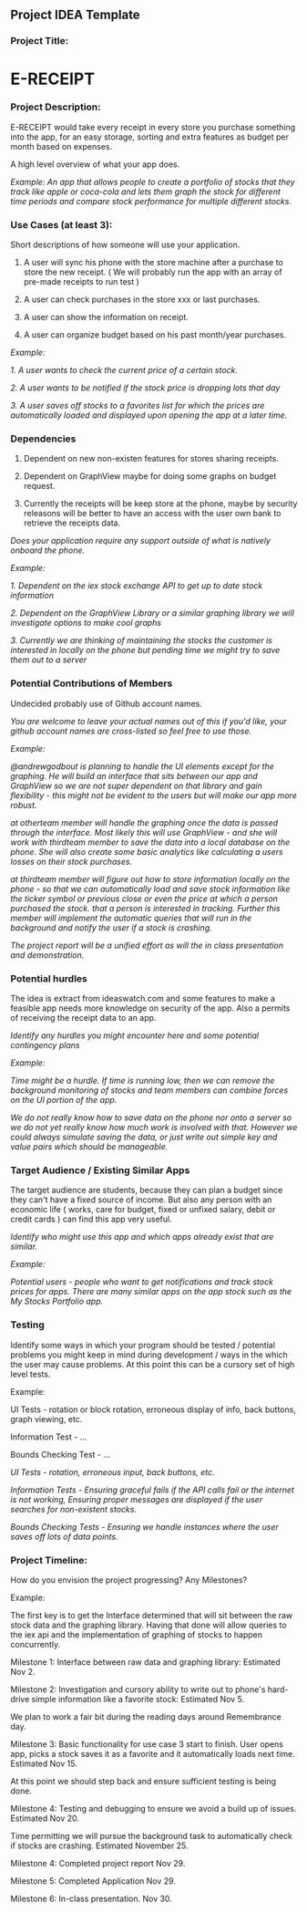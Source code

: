 ## Project IDEA Template

### Project Title:

# E-RECEIPT

### Project Description:

E-RECEIPT would take every receipt in every store you purchase something into the app, for an easy storage, sorting and extra features as budget per month based on expenses.

A high level overview of what your app does.

_Example:_
_An app that allows people to create a portfolio of stocks that they track like apple or coca-cola and lets them graph the stock for different time periods and compare stock performance for multiple different stocks._

### Use Cases (at least 3):
Short descriptions of how someone will use your application.

1. A user will sync his phone with the store machine after a purchase to store the new receipt. ( We will probably run the app with an array of pre-made receipts to run test )

2. A user can check purchases in the store xxx or last purchases.

3. A user can show the information on receipt.

4. A user can organize budget based on his past month/year purchases.

_Example:_

_1. A user wants to check the current price of a certain stock._

_2. A user wants to be notified if the stock price is dropping lots that day_

_3. A user saves off stocks to a favorites list for which the prices are automatically loaded and displayed upon opening the app at a later time._

### Dependencies

1. Dependent on new non-existen features for stores sharing receipts.

2. Dependent on GraphView maybe for doing some graphs on budget request.

3. Currently the receipts will be keep store at the phone, maybe by security releasons will be better to have an access with the user own bank to retrieve the receipts data.

_Does your application require any support outside of what is natively onboard the phone._

_Example:_

_1. Dependent on the iex stock exchange API to get up to date stock information_

_2. Dependent on the GraphView Library or a similar graphing library we will investigate options to make cool graphs_

_3. Currently we are thinking of maintaining the stocks the customer is interested in locally on the phone but pending time we might try to save them out to a server_

### Potential Contributions of Members

Undecided probably use of Github account names.

_You are welcome to leave your actual names out of this if you'd like, your github account names are cross-listed so feel free to use those._

_Example:_

_@andrewgodbout is planning to handle the UI elements except for the graphing. He will build an interface that sits between our app and GraphView so we are not super dependent on that library and gain flexibility - this might not be evident to the users but will make our app more robust._

_at otherteam member will handle the graphing once the data is passed through the interface. Most likely this will use GraphView - and she will work with thirdteam member to save the data into a local database on the phone. She will also create some basic analytics like calculating a users losses on their stock purchases._

_at thirdteam member will figure out how to store information locally on the phone - so that we can automatically load and save stock information like the ticker symbol or previous close or even the price at which a person purchased the stock. that a person is interested in tracking. Further this member will implement the automatic queries that will run in the background and notify the user if a stock is crashing._

_The project report will be a unified effort as will the in class presentation and demonstration._

### Potential hurdles

The idea is extract from ideaswatch.com and some features to make a feasible app needs more knowledge on security of the app. Also a permits of receiving the receipt data to an app.

_Identify any hurdles you might encounter here and some potential contingency plans_

_Example:_

_Time might be a hurdle. If time is running low, then we can remove the background monitoring of stocks and team members can combine forces on the UI portion of the app._

_We do not really know how to save data on the phone nor onto a server so we do not yet really know how much work is involved with that. However we could always simulate saving the data, or just write out simple key and value pairs which should be manageable._

### Target Audience / Existing Similar Apps

The target audience are students, because they can plan a budget since they can't have a fixed source of income. But also any person with an economic life ( works, care for budget, fixed or unfixed salary, debit or credit cards ) can find this app very useful.

_Identify who might use this app and which apps already exist that are similar._

_Example:_

_Potential users - people who want to get notifications and track stock prices for apps. There are many similar apps on the app stock such as the My Stocks Portfolio app._

### Testing

Identify some ways in which your program should be tested / potential problems you might keep in mind during development / ways in the which the user may cause problems. At this point this can be a cursory set of high level tests.

Example:

UI Tests - rotation or block rotation, erroneous display of info, back buttons, graph viewing, etc.

Information Test - ...

Bounds Checking Test - ...

_UI Tests - rotation, erroneous input, back buttons, etc._

_Information Tests - Ensuring graceful fails if the API calls fail or the internet is not working, Ensuring proper messages are displayed if the user searches for non-existent stocks._

_Bounds Checking Tests - Ensuring we handle instances where the user saves off lots of data points._

### Project Timeline:



How do you envision the project progressing? Any Milestones?

Example:

The first key is to get the Interface determined that will sit between the raw stock data and the graphing library. Having that done will allow queries to the iex api and the implementation of graphing of stocks to happen concurrently.

Milestone 1: Interface between raw data and graphing library: Estimated Nov 2.

Milestone 2: Investigation and cursory ability to write out to phone's hard-drive simple information like a favorite stock: Estimated Nov 5.

We plan to work a fair bit during the reading days around Remembrance day.

Milestone 3: Basic functionality for use case 3 start to finish. User opens app, picks a stock saves it as a favorite and it automatically loads next time. Estimated Nov 15.

At this point we should step back and ensure sufficient testing is being done.

Milestone 4: Testing and debugging to ensure we avoid a build up of issues. Estimated Nov 20.

Time permitting we will pursue the background task to automatically check if stocks are crashing. Estimated November 25.

Milestone 4: Completed project report Nov 29.

Milestone 5: Completed Application Nov 29.

Milestone 6: In-class presentation. Nov 30.
